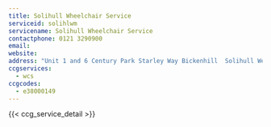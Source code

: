 ```yaml
---
title: Solihull Wheelchair Service
serviceid: solihlwm
servicename: Solihull Wheelchair Service
contactphone: 0121 3290900
email: 
website: 
address: "Unit 1 and 6 Century Park Starley Way Bickenhill  Solihull West Midlands B37 7HY"
ccgservices:
  - wcs
ccgcodes:
  - e38000149
---
```


{{< ccg_service_detail >}}
